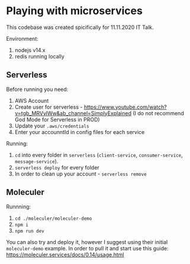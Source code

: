 # Playing with microservices
This codebase was created spicifically for 11.11.2020 IT Talk.

Environment:
1. nodejs v14.x
2. redis running locally

## Serverless

Before running you need:
1. AWS Account
2. Create user for serverless - https://www.youtube.com/watch?v=tgb_MRVylWw&ab_channel=SimplyExplained (I do not recommend God Mode for Serverless in PROD)
3. Update your `.aws/credentials`
4. Enter your accounntId in config files for each service

Running:
1. `cd` into every folder in `serverless` (`client-service`, `consumer-service`, `message-service`).
2. `serverless deploy` for every folder
3. In order to clean up your account - `serverless remove`

## Moleculer

Runnning:
1. `cd ./moleculer/moleculer-demo`
2. `npm i`
3. `npm run dev`

You can also try and deploy it, however I suggest using their initial `moleculer-demo` example.
In order to pull it and start use this guide: https://moleculer.services/docs/0.14/usage.html
